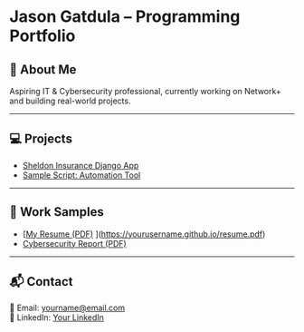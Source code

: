# Jason Gatdula – Programming Portfolio

## 🚀 About Me
Aspiring IT & Cybersecurity professional, currently working on Network+ and building real-world projects.

---

## 💻 Projects
- [Sheldon Insurance Django App](https://jgat1984.pythonanywhere.com)  
- [Sample Script: Automation Tool](https://github.com/yourusername/project1)

---

## 📄 Work Samples
- [[My Resume (PDF)](resume.pdf) ](https://yourusername.github.io/resume.pdf) 
- [Cybersecurity Report (PDF)](cybersecurity_report.pdf)  

---

## 📬 Contact
📧 Email: yourname@email.com  
🔗 LinkedIn: [Your LinkedIn](https://linkedin.com/in/yourname)
